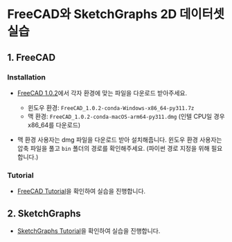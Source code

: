 # FreeCAD와 SketchGraphs 2D 데이터셋 실습

## 1. FreeCAD

### Installation

- [FreeCAD 1.0.2](https://github.com/FreeCAD/FreeCAD/releases/tag/1.0.2)에서 각자 환경에 맞는 파일을 다운로드 받아주세요.
    - 윈도우 환경: `FreeCAD_1.0.2-conda-Windows-x86_64-py311.7z`
    - 맥 환경: `FreeCAD_1.0.2-conda-macOS-arm64-py311.dmg` (인텔 CPU일 경우 x86_64를 다운로드)

- 맥 환경 사용자는 dmg 파일을 다운로드 받아 설치해줍니다. 윈도우 환경 사용자는 압축 파일을 풀고 `bin` 폴더의 경로를 확인해주세요. (파이썬 경로 지정을 위해 필요합니다.)

### Tutorial

- [FreeCAD Tutorial](freecad_parametric_sketch_tutorial.ipynb)을 확인하여 실습을 진행합니다.

## 2. SketchGraphs

- [SketchGraphs Tutorial](sketchgraphs_tutorial.ipynb)을 확인하여 실습을 진행합니다.
